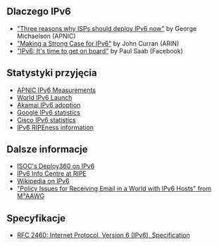 ## Dlaczego IPv6
* ["Three reasons why ISPs should deploy IPv6 now"](https://internetnz.nz/blog/three-reasons-why-isps-should-deploy-ipv6-now) by George Michaelson (APNIC)
* ["Making a Strong Case for IPv6"](http://www.baselinemag.com/networking/making-a-strong-case-for-ipv6.html) by John Curran (ARIN)
* ["IPv6: It's time to get on board"](https://code.facebook.com/posts/1192894270727351/ipv6-it-s-time-to-get-on-board/) by Paul Saab (Facebook)

## Statystyki przyjęcia
* [APNIC IPv6 Measurements](https://stats.labs.apnic.net/ipv6/)
* [World IPv6 Launch](http://www.worldipv6launch.org/measurements/)
* [Akamai IPv6 adoption](https://www.akamai.com/us/en/about/our-thinking/state-of-the-internet-report/state-of-the-internet-ipv6-adoption-visualization.jsp)
* [Google IPv6 statistics](https://www.google.com/intl/en/ipv6/statistics.html)
* [Cisco IPv6 statistics](http://6lab.cisco.com/stats/)
* [IPv6 RIPEness information](https://ipv6ripeness.ripe.net/)

## Dalsze informacje
* [ISOC's Deploy360 on IPv6](http://www.internetsociety.org/deploy360/ipv6/)
* [IPv6 Info Centre at RIPE](https://www.ripe.net/publications/ipv6-info-centre/)
* [Wikipedia on IPv6](https://en.wikipedia.org/wiki/IPv6)
* ["Policy Issues for Receiving Email in a World with IPv6 Hosts" from M³AAWG](https://www.m3aawg.org/sites/default/files/document/M3AAWG_Inbound_IPv6_Policy_Issues-2014-09.pdf)

## Specyfikacje
* [RFC 2460: Internet Protocol, Version 6 (IPv6), Specification](https://datatracker.ietf.org/doc/rfc2460/)
